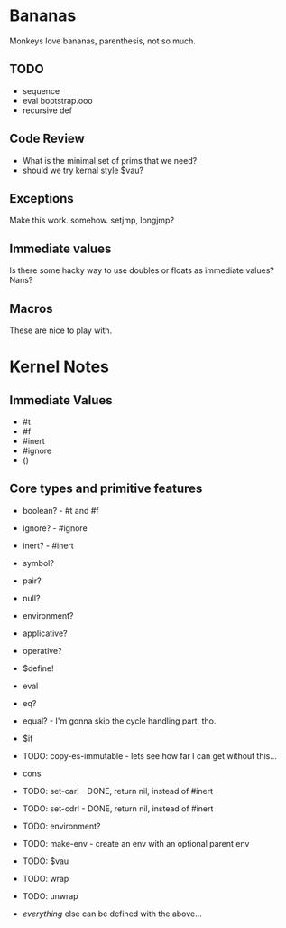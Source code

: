 Bananas
==========

Monkeys love bananas, parenthesis, not so much.

TODO
-----------

* sequence
* eval bootstrap.ooo
* recursive def

Code Review
----------------
* What is the minimal set of prims that we need?
* should we try kernal style $vau?

Exceptions
----------------
Make this work. somehow. setjmp, longjmp?

Immediate values
-------------------
Is there some hacky way to use doubles or floats as immediate values?  Nans?

Macros
-------------------
These are nice to play with.

Kernel Notes
====================

Immediate Values
--------------------
* #t
* #f
* #inert
* #ignore 
* ()

Core types and primitive features
------------------------------------
* boolean? - #t and #f
* ignore? - #ignore
* inert? - #inert
* symbol?
* pair?
* null?
* environment?
* applicative?
* operative?
* $define!
* eval
* eq?
* equal? - I'm gonna skip the cycle handling part, tho.
* $if
* TODO: copy-es-immutable - lets see how far I can get without this...
* cons

* TODO: set-car! - DONE, return nil, instead of #inert
* TODO: set-cdr! - DONE, return nil, instead of #inert
* TODO: environment?
* TODO: make-env - create an env with an optional parent env

* TODO: $vau
* TODO: wrap
* TODO: unwrap
* *everything* else can be defined with the above...



